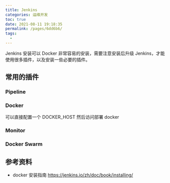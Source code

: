 ```yaml
---
title: Jenkins
categories: 运维开发
toc: true
date: 2021-08-11 19:18:35
permalink: /pages/6dd6b6/
tags: 
  - 
---
```


Jenkins 安装可以 Docker 非常容易的安装，需要注意安装后升级 Jenkins，才能使用很多插件，以及安装一些必要的插件。

## 常用的插件

### Pipeline

### Docker 

可以直接配置一个 DOCKER_HOST 然后访问部署 docker

### Monitor 

### Docker Swarm


## 参考资料

- docker 安装指南 https://jenkins.io/zh/doc/book/installing/